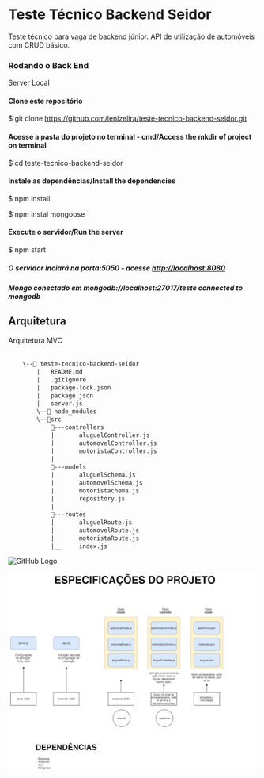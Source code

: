 # Teste Técnico Backend Seidor
Teste técnico para vaga de backend júnior. API de utilização de automóveis com CRUD básico.

### Rodando o Back End
Server Local

#### Clone este repositório
$ git clone <https://github.com/lenizelira/teste-tecnico-backend-seidor.git>

#### Acesse a pasta do projeto no terminal - cmd/Access the mkdir of project on terminal
$ cd teste-tecnico-backend-seidor

#### Instale as dependências/Install the dependencies
$ npm install

$ npm instal mongoose

#### Execute o servidor/Run the server
$ npm start

##### O servidor inciará na porta:5050 - acesse <http://localhost:8080>
##### Mongo conectado em mongodb://localhost:27017/teste connected to mongodb

## Arquitetura

Arquitetura MVC
```

    \--📂 teste-tecnico-backend-seidor
        |   README.md  
        |   .gitignore
        |   package-lock.json
        |   package.json
        |   server.js
        \--📂 node_modules
        \--📂src
            📂---controllers
            |       aluguelController.js
            |       automovelController.js
            |       motoristaController.js
            |
            📂---models
            |       aluguelSchema.js
            |       automovelSchema.js
            |       motoristachema.js
            |       repository.js   
            |
            📂---routes
            |       aluguelRoute.js
            |       automovelRoute.js
            |       motoristaRoute.js
            |__     index.js
```



![GitHub Logo](https://cdn.cultofmac.com/wp-content/uploads/2016/10/CoM-The-Ultimate-Front-End-Development-Bundle-780x390.jpg)

![Representação visual/diagrama](https://github.com/lenizelira/teste-tecnico-backend-seidor/blob/main/img/diagrama-teste.png)
